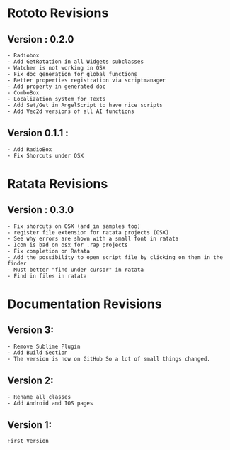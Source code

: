 # Rototo Revisions

## Version : 0.2.0

	- Radiobox
	- Add GetRotation in all Widgets subclasses
	- Watcher is not working in OSX
	- Fix doc generation for global functions
	- Better properties registration via scriptmanager
	- Add property in generated doc
	- ComboBox
	- Localization system for Texts
	- Add Set/Get in AngelScript to have nice scripts
	- Add Vec2d versions of all AI functions
	
## Version 0.1.1 : 
	
	- Add RadioBox
	- Fix Shorcuts under OSX

# Ratata Revisions

## Version : 0.3.0

	- Fix shorcuts on OSX (and in samples too)
	- register file extension for ratata projects (OSX)
	- See why errors are shown with a small font in ratata
	- Icon is bad on osx for .rap projects
	- Fix completion on Ratata
	- Add the possibility to open script file by clicking on them in the finder
	- Must better "find under cursor" in ratata
	- Find in files in ratata

# Documentation Revisions

## Version 3:

	- Remove Sublime Plugin
	- Add Build Section
	- The version is now on GitHub So a lot of small things changed.

## Version 2:
    
    - Rename all classes
    - Add Android and IOS pages

## Version 1:

    First Version
 




